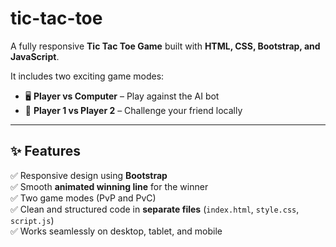 # tic-tac-toe
A fully responsive **Tic Tac Toe Game** built with **HTML, CSS, Bootstrap, and JavaScript**.  

It includes two exciting game modes:  
- 🖥️ **Player vs Computer** – Play against the AI bot  
- 👥 **Player 1 vs Player 2** – Challenge your friend locally  

---

## ✨ Features  
✅ Responsive design using **Bootstrap**  
✅ Smooth **animated winning line** for the winner  
✅ Two game modes (PvP and PvC)  
✅ Clean and structured code in **separate files** (`index.html`, `style.css`, `script.js`)  
✅ Works seamlessly on desktop, tablet, and mobile  
